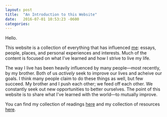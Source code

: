 ```yaml
---
layout: post
title:  "An Introduction to this Website"
date:   2016-07-01 10:53:23 -0600
categories:
---
```


Hello.

This website is a collection of everything that has influenced [me](/about): essays, people, places, and personal experiences and interests. Much of the content is focused on what I've learned and how I strive to live my life.

The way I live has been heavily influenced by many people—most recently, by my brother. Both of us *actively* seek to improve our lives and acheive our goals. I think many people claim to do these things as well, but few succeed. My brother and I push each other; we feed off each other. We constantly seek out new opportunities to better ourselves. The point of this website is to share what I've learned with the world—to mutually improve.

You can find my collection of readings [here](/readings) and my collection of resources [here](/resources).